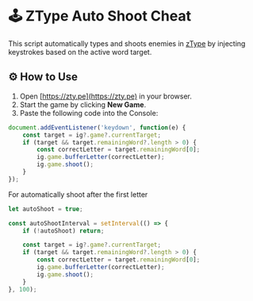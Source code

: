 # 🕹️ ZType Auto Shoot Cheat

This script automatically types and shoots enemies in [zType](https://zty.pe) by injecting keystrokes based on the active word target.

## ⚙️ How to Use

1. Open [https://zty.pe](https://zty.pe) in your browser.
2. Start the game by clicking **New Game**.
3. Paste the following code into the Console:

```js
document.addEventListener('keydown', function(e) {
    const target = ig?.game?.currentTarget;
    if (target && target.remainingWord?.length > 0) {
        const correctLetter = target.remainingWord[0];
        ig.game.bufferLetter(correctLetter);
        ig.game.shoot();
    }
});
```

For automatically shoot after the first letter
```js
let autoShoot = true;

const autoShootInterval = setInterval(() => {
    if (!autoShoot) return;

    const target = ig?.game?.currentTarget;
    if (target && target.remainingWord?.length > 0) {
        const correctLetter = target.remainingWord[0];
        ig.game.bufferLetter(correctLetter);
        ig.game.shoot();
    }
}, 100);
